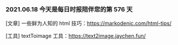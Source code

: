 ### 2021.06.18 今天是每日时报陪伴您的第 576 天

[文章] 一些鲜为人知的 html 技巧：<https://markodenic.com/html-tips/>

[工具] textToimage 工具：<https://text2image.jaychen.fun/>
